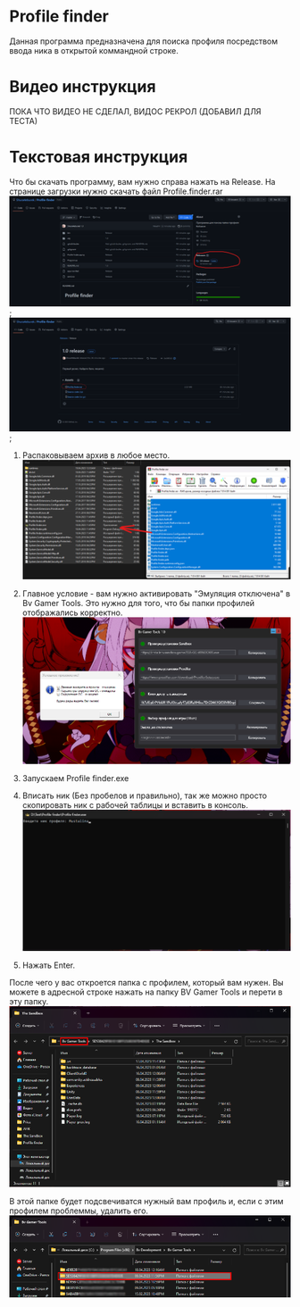 # Profile finder

Данная программа предназначена для поиска профиля посредством ввода ника в открытой коммандной строке.

Видео инструкция
=======
ПОКА ЧТО ВИДЕО НЕ СДЕЛАЛ, ВИДОС РЕКРОЛ (ДОБАВИЛ ДЛЯ ТЕСТА)

Текстовая инструкция
=======
Что бы скачать программу, вам нужно справа нажать на Release. На странице загрузки нужно скачать файл Profile.finder.rar
![Фото](images/Download1.png "Главная страница");
![Фото](images/Download2.png "Страница скачивания");

1. Распаковываем архив в любое место.
![Фото](images/Folder1.png "РОЗПАКОВКА ЧЕЕЕК")

2. Главное условие - вам нужно активировать "Эмуляция отключена" в Bv Gamer Tools. Это нужно для того, что бы папки профилей отображались корректно.
![Фото](images/BV.png "Выходи из матрицы своей, пора гулять")

3. Запускаем Profile finder.exe
4. Вписать ник (Без пробелов и правильно), так же можно просто скопировать ник с рабочей таблицы и вставить в консоль.
![Фото](images/CMD.png "CMD")

5. Нажать Enter.

После чего у вас откроется папка с профилем, который вам нужен. Вы можете в адресной строке нажать на папку BV Gamer Tools и перети в эту папку.
![Фото](images/Finish1.png "Папка профиля")

В этой папке будет подсвечиватся нужный вам профиль и, если с этим профилем проблеммы, удалить его.
![Фото](images/Finish2.png "Корневая папка программы")

